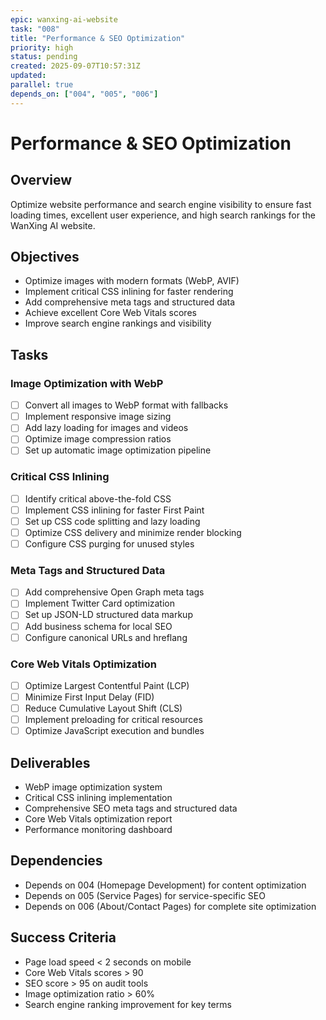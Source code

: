 ```yaml
---
epic: wanxing-ai-website
task: "008"
title: "Performance & SEO Optimization"
priority: high
status: pending
created: 2025-09-07T10:57:31Z
updated: 
parallel: true
depends_on: ["004", "005", "006"]
---
```


# Performance & SEO Optimization

## Overview
Optimize website performance and search engine visibility to ensure fast loading times, excellent user experience, and high search rankings for the WanXing AI website.

## Objectives
- Optimize images with modern formats (WebP, AVIF)
- Implement critical CSS inlining for faster rendering
- Add comprehensive meta tags and structured data
- Achieve excellent Core Web Vitals scores
- Improve search engine rankings and visibility

## Tasks

### Image Optimization with WebP
- [ ] Convert all images to WebP format with fallbacks
- [ ] Implement responsive image sizing
- [ ] Add lazy loading for images and videos
- [ ] Optimize image compression ratios
- [ ] Set up automatic image optimization pipeline

### Critical CSS Inlining
- [ ] Identify critical above-the-fold CSS
- [ ] Implement CSS inlining for faster First Paint
- [ ] Set up CSS code splitting and lazy loading
- [ ] Optimize CSS delivery and minimize render blocking
- [ ] Configure CSS purging for unused styles

### Meta Tags and Structured Data
- [ ] Add comprehensive Open Graph meta tags
- [ ] Implement Twitter Card optimization
- [ ] Set up JSON-LD structured data markup
- [ ] Add business schema for local SEO
- [ ] Configure canonical URLs and hreflang

### Core Web Vitals Optimization
- [ ] Optimize Largest Contentful Paint (LCP)
- [ ] Minimize First Input Delay (FID)
- [ ] Reduce Cumulative Layout Shift (CLS)
- [ ] Implement preloading for critical resources
- [ ] Optimize JavaScript execution and bundles

## Deliverables
- WebP image optimization system
- Critical CSS inlining implementation
- Comprehensive SEO meta tags and structured data
- Core Web Vitals optimization report
- Performance monitoring dashboard

## Dependencies
- Depends on 004 (Homepage Development) for content optimization
- Depends on 005 (Service Pages) for service-specific SEO
- Depends on 006 (About/Contact Pages) for complete site optimization

## Success Criteria
- Page load speed < 2 seconds on mobile
- Core Web Vitals scores > 90
- SEO score > 95 on audit tools
- Image optimization ratio > 60%
- Search engine ranking improvement for key terms
